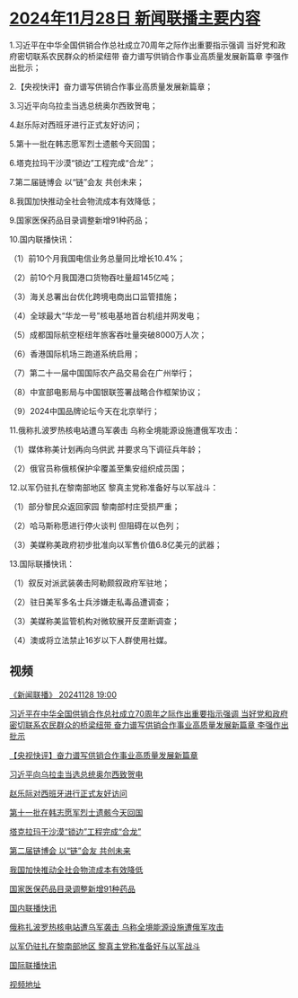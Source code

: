 # [2024年11月28日 新闻联播主要内容](https://tv.cctv.com/lm/xwlb/day/20241128.shtml)

1.习近平在中华全国供销合作总社成立70周年之际作出重要指示强调 当好党和政府密切联系农民群众的桥梁纽带 奋力谱写供销合作事业高质量发展新篇章 李强作出批示；

2.【央视快评】奋力谱写供销合作事业高质量发展新篇章；

3.习近平向乌拉圭当选总统奥尔西致贺电；

4.赵乐际对西班牙进行正式友好访问；

5.第十一批在韩志愿军烈士遗骸今天回国；

6.塔克拉玛干沙漠“锁边”工程完成“合龙”；

7.第二届链博会 以“链”会友 共创未来；

8.我国加快推动全社会物流成本有效降低；

9.国家医保药品目录调整新增91种药品；

10.国内联播快讯：

（1）前10个月我国电信业务总量同比增长10.4%；

（2）前10个月我国港口货物吞吐量超145亿吨；

（3）海关总署出台优化跨境电商出口监管措施；

（4）全球最大“华龙一号”核电基地首台机组并网发电；

（5）成都国际航空枢纽年旅客吞吐量突破8000万人次；

（6）香港国际机场三跑道系统启用；

（7）第二十一届中国国际农产品交易会在广州举行；

（8）中宣部电影局与中国银联签署战略合作框架协议；

（9）2024中国品牌论坛今天在北京举行；

11.俄称扎波罗热核电站遭乌军袭击 乌称全境能源设施遭俄军攻击：

（1）媒体称美计划再向乌供武 并要求乌下调征兵年龄；

（2）俄官员称俄核保护伞覆盖至集安组织成员国；

12.以军仍驻扎在黎南部地区 黎真主党称准备好与以军战斗：

（1）部分黎民众返回家园 黎南部村庄受损严重；

（2）哈马斯称愿进行停火谈判 但阻碍在以色列；

（3）美媒称美政府初步批准向以军售价值6.8亿美元的武器；

13.国际联播快讯：

（1）叙反对派武装袭击阿勒颇叙政府军驻地；

（2）驻日美军多名士兵涉嫌走私毒品遭调查；

（3）美媒称美监管机构对微软展开反垄断调查；

（4）澳或将立法禁止16岁以下人群使用社媒。

## 视频

[《新闻联播》 20241128 19:00](https://tv.cctv.com/2024/11/28/VIDEQrEdvsUep3JkC4LsHa7u241128.shtml)

[习近平在中华全国供销合作总社成立70周年之际作出重要指示强调 当好党和政府密切联系农民群众的桥梁纽带 奋力谱写供销合作事业高质量发展新篇章 李强作出批示](https://tv.cctv.com/2024/11/28/VIDExRAy1on2IYGGZxF7Sb8B241128.shtml)

[【央视快评】奋力谱写供销合作事业高质量发展新篇章](https://tv.cctv.com/2024/11/28/VIDETxu32AsuT7sIzE5dToL9241128.shtml)

[习近平向乌拉圭当选总统奥尔西致贺电](https://tv.cctv.com/2024/11/28/VIDEXcV9bCvuKbOskHkOIT5g241128.shtml)

[赵乐际对西班牙进行正式友好访问](https://tv.cctv.com/2024/11/28/VIDEl2XCusX8OZwW4cCCH8y3241128.shtml)

[第十一批在韩志愿军烈士遗骸今天回国](https://tv.cctv.com/2024/11/28/VIDEsmkqgBlHpSZ4qXp4w6NW241128.shtml)

[塔克拉玛干沙漠“锁边”工程完成“合龙”](https://tv.cctv.com/2024/11/28/VIDEQ9g8nFTyCrU98V6RmUpj241128.shtml)

[第二届链博会 以“链”会友 共创未来](https://tv.cctv.com/2024/11/28/VIDElEY1zif5vY67oFLTFto4241128.shtml)

[我国加快推动全社会物流成本有效降低](https://tv.cctv.com/2024/11/28/VIDEZv3JnvfHpNjuY7Y64vou241128.shtml)

[国家医保药品目录调整新增91种药品](https://tv.cctv.com/2024/11/28/VIDE5f7FkfZ9gsCmiV4Rb522241128.shtml)

[国内联播快讯](https://tv.cctv.com/2024/11/28/VIDEwW5jHqKLwqP3KEsEmp23241128.shtml)

[俄称扎波罗热核电站遭乌军袭击 乌称全境能源设施遭俄军攻击](https://tv.cctv.com/2024/11/28/VIDENUbp9pt8APdRhymLjiyt241128.shtml)

[以军仍驻扎在黎南部地区 黎真主党称准备好与以军战斗](https://tv.cctv.com/2024/11/28/VIDELs0tsIkZuflBHNAiepId241128.shtml)

[国际联播快讯](https://tv.cctv.com/2024/11/28/VIDEIgohW4SNEKWrStKwe7b9241128.shtml)

[视频地址](https://tv.cctv.com/lm/xwlb/day/20241128.shtml) 

